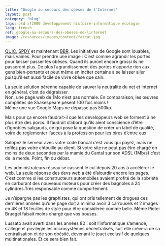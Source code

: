 ```yaml
---
title: "Google au secours des obèses de l'Internet"
layout: post
category: 'blog'
tags: old af2000 developpement histoire-informatique ecologie
lang: french
ref: google-au-secours-des-obeses-de-linternet
image: /resources/images/content/fatcat.jpg
---
```


[QUIC](http://www.silicon.fr/google-veut-encore-accelerer-internet-avec-quic-114354.html), [SPDY](http://www.silicon.fr/google-abandonne-le-protocole-spdy-au-profit-du-http2-107974.html) et maintenant [BBR](http://www.silicon.fr/google-accelerer-internet-protocole-bbr-181167.html). Les initiatives de Google sont louables, mais vaines.
Pour prendre une image : C’est comme agrandir les portes pour laisser passer les obèses. Quand ils auront encore grossi ils ne passeront plus. De plus l’agrandissement des portes n’apporte rien aux gens bien-portants et peut même en inciter certains à se laisser aller puisqu’il est aussi facile de vivre obèse que sain.

La seule solution pérenne capable de sauver la neutralité du net et Internet en général, c’est de dégraisser.  
Non, une page web de 1Mo n’est pas normale. En comparaison, les œuvres complètes de Shakespeare pèsent 100 fois moins !  
Même une vue Google Maps ne dépasse pas 500ko.

Mais pour ça encore faudrait-il que les développeurs web se forment à ne plus être des porcs. Il faudrait d’abord qu’ils aient conscience d’être d’ignobles saligauds, ce qui pose la question de créer un label de qualité, voire de réglementer l’accès à la profession pour les pires d’entre eux.

Salopez le serveur avec votre code bancal c’est vous qui payez, mais ne refilez pas votre chtouille au client. Si votre site ne peut pas être chargé en moins de deux secondes par la mamie du Cantal sur son ADSL (1Mb/s) c’est de la merde. Point, fin du débat.

Les administrateurs réseau se cassent le cul depuis 20 ans à accélérer le web. La seule réponse des devs web a été d’alourdir encore les pages. C’est comme si les constructeurs automobiles avaient profité de la sobriété en carburant des nouveaux moteurs pour créer des bagnoles à 24 cylindres.Très responsable comme comportement.

Je n’épargne pas les graphistes, qui ont pris tellement de drogues ces dernières années qu’une page doit à minima avoir 3 carrousels et 2 images en 4K et 18 feuilles de style pour être considérée comme belle. Même Pieter Bruegel faisait moins chargé que vos bouses.

Lussato avait averti dans les années 80 : soit l’informatique s’amende, s’allège et privilégie les microsystèmes décentralisés, soit elle crèvera de sa centralisation et de son obésité, devenant le jouet exclusif de quelques multinationales. Et ce sera bien fait.